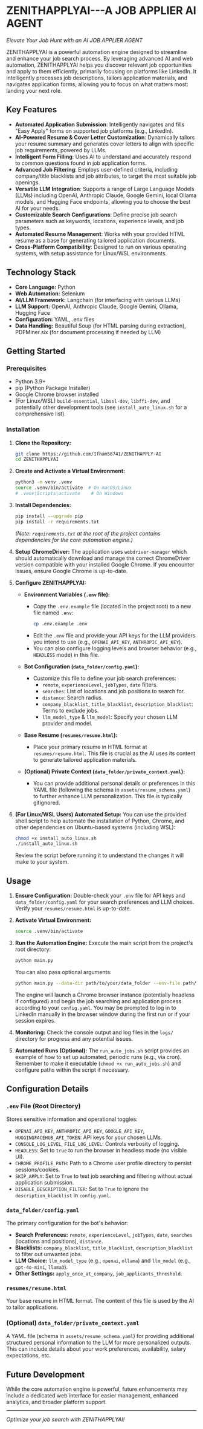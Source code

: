 # ZENITHAPPLYAI---A JOB APPLIER AI AGENT
*Elevate Your Job Hunt with an AI JOB APPLIER AGENT*



ZENITHAPPLYAI is a powerful automation engine designed to streamline and enhance your job search process. By leveraging advanced AI and web automation, ZENITHAPPLYAI helps you discover relevant job opportunities and apply to them efficiently, primarily focusing on platforms like LinkedIn. It intelligently processes job descriptions, tailors application materials, and navigates application forms, allowing you to focus on what matters most: landing your next role.

## Key Features
*   **Automated Application Submission**: Intelligently navigates and fills "Easy Apply" forms on supported job platforms (e.g., LinkedIn).
*   **AI-Powered Resume & Cover Letter Customization**: Dynamically tailors your resume summary and generates cover letters to align with specific job requirements, powered by LLMs.
*   **Intelligent Form Filling**: Uses AI to understand and accurately respond to common questions found in job application forms.
*   **Advanced Job Filtering**: Employs user-defined criteria, including company/title blacklists and job attributes, to target the most suitable job openings.
*   **Versatile LLM Integration**: Supports a range of Large Language Models (LLMs) including OpenAI, Anthropic Claude, Google Gemini, local Ollama models, and Hugging Face endpoints, allowing you to choose the best AI for your needs.
*   **Customizable Search Configurations**: Define precise job search parameters such as keywords, locations, experience levels, and job types.
*   **Automated Resume Management**: Works with your provided HTML resume as a base for generating tailored application documents.
*   **Cross-Platform Compatibility**: Designed to run on various operating systems, with setup assistance for Linux/WSL environments.

## Technology Stack
*   **Core Language:** Python
*   **Web Automation:** Selenium
*   **AI/LLM Framework:** Langchain (for interfacing with various LLMs)
*   **LLM Support:** OpenAI, Anthropic Claude, Google Gemini, Ollama, Hugging Face
*   **Configuration:** YAML, .env files
*   **Data Handling:** Beautiful Soup (for HTML parsing during extraction), PDFMiner.six (for document processing if needed by LLM)

## Getting Started

### Prerequisites
*   Python 3.9+
*   pip (Python Package Installer)
*   Google Chrome browser installed
*   (For Linux/WSL) `build-essential`, `libssl-dev`, `libffi-dev`, and potentially other development tools (see `install_auto_linux.sh` for a comprehensive list).

### Installation
1.  **Clone the Repository:**
    ```bash
    git clone https://github.com/Ifham58741/ZENITHAPPLY-AI
    cd ZENITHAPPLYAI
    ```

2.  **Create and Activate a Virtual Environment:**
    ```bash
    python3 -m venv .venv
    source .venv/bin/activate  # On macOS/Linux
    # .venv\Scripts\activate    # On Windows
    ```

3.  **Install Dependencies:**
    ```bash
    pip install --upgrade pip
    pip install -r requirements.txt
    ```
    *(Note: `requirements.txt` at the root of the project contains dependencies for the core automation engine.)*

4.  **Setup ChromeDriver:**
    The application uses `webdriver-manager` which should automatically download and manage the correct ChromeDriver version compatible with your installed Google Chrome. If you encounter issues, ensure Google Chrome is up-to-date.

5.  **Configure ZENITHAPPLYAI:**

    *   **Environment Variables (`.env` file):**
        *   Copy the `.env.example` file (located in the project root) to a new file named `.env`:
            ```bash
            cp .env.example .env
            ```
        *   Edit the `.env` file and provide your API keys for the LLM providers you intend to use (e.g., `OPENAI_API_KEY`, `ANTHROPIC_API_KEY`).
        *   You can also configure logging levels and browser behavior (e.g., `HEADLESS` mode) in this file.

    *   **Bot Configuration (`data_folder/config.yaml`):**
        *   Customize this file to define your job search preferences:
            *   `remote`, `experienceLevel`, `jobTypes`, `date` filters.
            *   `searches`: List of locations and job positions to search for.
            *   `distance`: Search radius.
            *   `company_blacklist`, `title_blacklist`, `description_blacklist`: Terms to exclude jobs.
            *   `llm_model_type` & `llm_model`: Specify your chosen LLM provider and model.

    *   **Base Resume (`resumes/resume.html`):**
        *   Place your primary resume in HTML format at `resumes/resume.html`. This file is crucial as the AI uses its content to generate tailored application materials.

    *   **(Optional) Private Context (`data_folder/private_context.yaml`):**
        *   You can provide additional personal details or preferences in this YAML file (following the schema in `assets/resume_schema.yaml`) to further enhance LLM personalization. This file is typically gitignored.

6.  **(For Linux/WSL Users) Automated Setup:**
    You can use the provided shell script to help automate the installation of Python, Chrome, and other dependencies on Ubuntu-based systems (including WSL):
    ```bash
    chmod +x install_auto_linux.sh
    ./install_auto_linux.sh
    ```
    Review the script before running it to understand the changes it will make to your system.

## Usage

1.  **Ensure Configuration:** Double-check your `.env` file for API keys and `data_folder/config.yaml` for your search preferences and LLM choices. Verify your `resumes/resume.html` is up-to-date.
2.  **Activate Virtual Environment:**
    ```bash
    source .venv/bin/activate
    ```
3.  **Run the Automation Engine:**
    Execute the main script from the project's root directory:
    ```bash
    python main.py
    ```
    You can also pass optional arguments:
    ```bash
    python main.py --data-dir path/to/your/data_folder --env-file path/to/your/.env
    ```
    The engine will launch a Chrome browser instance (potentially headless if configured) and begin the job searching and application process according to your `config.yaml`. You may be prompted to log in to LinkedIn manually in the browser window during the first run or if your session expires.

4.  **Monitoring:**
    Check the console output and log files in the `logs/` directory for progress and any potential issues.

5.  **Automated Runs (Optional):**
    The `run_auto_jobs.sh` script provides an example of how to set up automated, periodic runs (e.g., via cron). Remember to make it executable (`chmod +x run_auto_jobs.sh`) and configure paths within the script if necessary.

## Configuration Details

### `.env` File (Root Directory)
Stores sensitive information and operational toggles:
*   `OPENAI_API_KEY`, `ANTHROPIC_API_KEY`, `GOOGLE_API_KEY`, `HUGGINGFACEHUB_API_TOKEN`: API keys for your chosen LLMs.
*   `CONSOLE_LOG_LEVEL`, `FILE_LOG_LEVEL`: Controls verbosity of logging.
*   `HEADLESS`: Set to `true` to run the browser in headless mode (no visible UI).
*   `CHROME_PROFILE_PATH`: Path to a Chrome user profile directory to persist sessions/cookies.
*   `SKIP_APPLY`: Set to `True` to test job searching and filtering without actual application submission.
*   `DISABLE_DESCRIPTION_FILTER`: Set to `True` to ignore the `description_blacklist` in `config.yaml`.

### `data_folder/config.yaml`
The primary configuration for the bot's behavior:
*   **Search Preferences:** `remote`, `experienceLevel`, `jobTypes`, `date`, `searches` (locations and positions), `distance`.
*   **Blacklists:** `company_blacklist`, `title_blacklist`, `description_blacklist` to filter out unwanted jobs.
*   **LLM Choice:** `llm_model_type` (e.g., `openai`, `ollama`) and `llm_model` (e.g., `gpt-4o-mini`, `llama3`).
*   **Other Settings:** `apply_once_at_company`, `job_applicants_threshold`.

### `resumes/resume.html`
Your base resume in HTML format. The content of this file is used by the AI to tailor applications.

### (Optional) `data_folder/private_context.yaml`
A YAML file (schema in `assets/resume_schema.yaml`) for providing additional structured personal information to the LLM for more personalized outputs. This can include details about your work preferences, availability, salary expectations, etc.

## Future Development
While the core automation engine is powerful, future enhancements may include a dedicated web interface for easier management, enhanced analytics, and broader platform support.


---
*Optimize your job search with ZENITHAPPLYAI!*